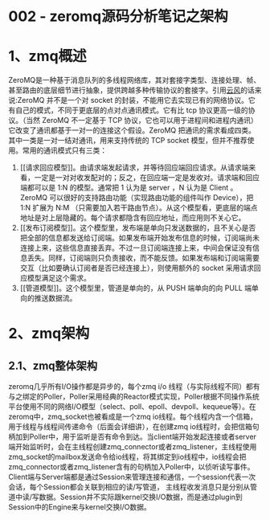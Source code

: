 # 002 - zeromq源码分析笔记之架构

# 1、zmq概述
ZeroMQ是一种基于消息队列的多线程网络库，其对套接字类型、连接处理、帧、甚至路由的底层细节进行抽象，提供跨越多种传输协议的套接字。引用[云风](http://blog.codingnow.com/2011/02/zeromq_message_patterns.html)的话来说:ZeroMQ 并不是一个对 socket 的封装，不能用它去实现已有的网络协议。它有自己的模式，不同于更底层的点对点通讯模式。它有比 tcp 协议更高一级的协议。（当然 ZeroMQ 不一定基于 TCP 协议，它也可以用于进程间和进程内通讯）它改变了通讯都基于一对一的连接这个假设。ZeroMQ 把通讯的需求看成四类。其中一类是一对一结对通讯，用来支持传统的 TCP socket 模型，但并不推荐使用。常用的通讯模式只有三类：

1.  [[请求回应模型]]。由请求端发起请求，并等待回应端回应请求。从请求端来看，一定是一对对收发配对的；反之，在回应端一定是发收对。请求端和回应端都可以是 1:N 的模型。通常把 1 认为是 server ，N 认为是 Client 。ZeroMQ 可以很好的支持路由功能（实现路由功能的组件叫作 Device），把 1:N 扩展为 N:M （只需要加入若干路由节点）。从这个模型看，更底层的端点地址是对上层隐藏的。每个请求都隐含有回应地址，而应用则不关心它。
2.  [[发布订阅模型]]。这个模型里，发布端是单向只发送数据的，且不关心是否把全部的信息都发送给订阅端。如果发布端开始发布信息的时候，订阅端尚未连接上来，这些信息直接丢弃。不过一旦订阅端连接上来，中间会保证没有信息丢失。同样，订阅端则只负责接收，而不能反馈。如果发布端和订阅端需要交互（比如要确认订阅者是否已经连接上），则使用额外的 socket 采用请求回应模型满足这个需求。
3.  [[管道模型]]。这个模型里，管道是单向的，从 PUSH 端单向的向 PULL 端单向的推送数据流。



# 2、zmq架构

## 2.1、zmq整体架构

zeromq几乎所有I/O操作都是异步的，每个zmq i/o 线程（与实际线程不同）都有与之绑定的Poller，Poller采用经典的Reactor模式实现，Poller根据不同操作系统平台使用不同的网络I/O模型（select、poll、epoll、devpoll、kequeue等）。在zeromq中，zmq_socket也被看成是一个zmq io线程。每个线程内含一个信箱，用于线程与线程间传递命令（后面会详细讲），在创建zmq io线程时，会把信箱句柄加到Poller中，用于监听是否有命令到达。当client端开始发起连接或者server端开始监听时，会在主线程创建zmq_connector或者zmq_listener，主线程使用zmq_socket的mailbox发送命令给io线程，将其绑定到io线程中，io线程会把zmq_connector或者zmq_listener含有的句柄加入Poller中，以侦听读写事件。Client端与Server端都是通过Session来管理连接和通信，一个session代表一次会话，每个Session都会关联到相应的读/写管道， 主线程收发消息只是分别从管道中读/写数据。Session并不实际跟kernel交换I/O数据，而是通过plugin到Session中的Engine来与kernel交换I/O数据。